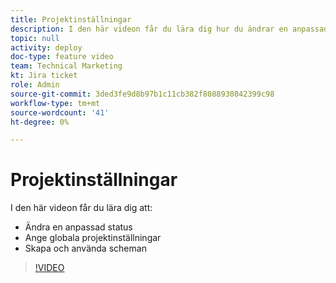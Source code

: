 ```yaml
---
title: Projektinställningar
description: I den här videon får du lära dig hur du ändrar en anpassad status, anger globala projektinställningar och skapar scheman.
topic: null
activity: deploy
doc-type: feature video
team: Technical Marketing
kt: Jira ticket
role: Admin
source-git-commit: 3ded3fe9d8b97b1c11cb382f8088930842399c98
workflow-type: tm+mt
source-wordcount: '41'
ht-degree: 0%

---
```


# Projektinställningar

I den här videon får du lära dig att:

* Ändra en anpassad status
* Ange globala projektinställningar
* Skapa och använda scheman

>[!VIDEO](https://video.tv.adobe.com/v/335065/?quality=12)
